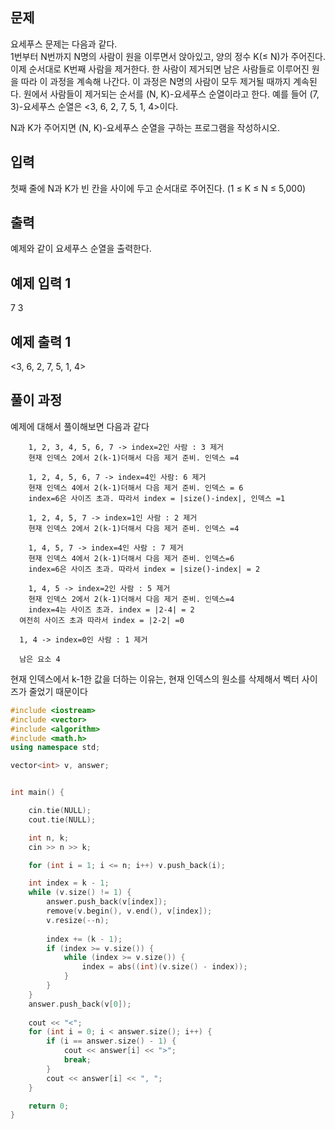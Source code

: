 ## 문제
요세푸스 문제는 다음과 같다.
<br>
1번부터 N번까지 N명의 사람이 원을 이루면서 앉아있고, 양의 정수 K(≤ N)가 주어진다. 이제 순서대로 K번째 사람을 제거한다. 한 사람이 제거되면 남은 사람들로 이루어진 원을 따라 이 과정을 계속해 나간다. 이 과정은 N명의 사람이 모두 제거될 때까지 계속된다. 원에서 사람들이 제거되는 순서를 (N, K)-요세푸스 순열이라고 한다. 예를 들어 (7, 3)-요세푸스 순열은 <3, 6, 2, 7, 5, 1, 4>이다.

N과 K가 주어지면 (N, K)-요세푸스 순열을 구하는 프로그램을 작성하시오.

## 입력
첫째 줄에 N과 K가 빈 칸을 사이에 두고 순서대로 주어진다. (1 ≤ K ≤ N ≤ 5,000)

## 출력
예제와 같이 요세푸스 순열을 출력한다.

## 예제 입력 1 
7 3
## 예제 출력 1 
<3, 6, 2, 7, 5, 1, 4>
## 풀이 과정
예제에 대해서 풀이해보면 다음과 같다
```
	1, 2, 3, 4, 5, 6, 7 -> index=2인 사람 : 3 제거
	현재 인덱스 2에서 2(k-1)더해서 다음 제거 준비. 인덱스 =4

	1, 2, 4, 5, 6, 7 -> index=4인 사람: 6 제거
	현재 인덱스 4에서 2(k-1)더해서 다음 제거 준비. 인덱스 = 6
	index=6은 사이즈 초과. 따라서 index = |size()-index|, 인덱스 =1

	1, 2, 4, 5, 7 -> index=1인 사람 : 2 제거
	현재 인덱스 2에서 2(k-1)더해서 다음 제거 준비. 인덱스 =4

	1, 4, 5, 7 -> index=4인 사람 : 7 제거
	현재 인덱스 4에서 2(k-1)더해서 다음 제거 준비. 인덱스=6
	index=6은 사이즈 초과. 따라서 index = |size()-index| = 2

	1, 4, 5 -> index=2인 사람 : 5 제거
	현재 인덱스 2에서 2(k-1)더해서 다음 제거 준비. 인덱스=4
	index=4는 사이즈 초과. index = |2-4| = 2
  여전히 사이즈 초과 따라서 index = |2-2| =0

  1, 4 -> index=0인 사람 : 1 제거

  남은 요소 4

```
현재 인덱스에서 k-1한 값을 더하는 이유는, 현재 인덱스의 원소를 삭제해서 벡터 사이즈가 줄었기 때문이다<br>

```C++
#include <iostream>
#include <vector>
#include <algorithm>
#include <math.h>
using namespace std;

vector<int> v, answer;


int main() {

	cin.tie(NULL);
	cout.tie(NULL);

	int n, k;
	cin >> n >> k;

	for (int i = 1; i <= n; i++) v.push_back(i);

	int index = k - 1;
	while (v.size() != 1) {
		answer.push_back(v[index]);
		remove(v.begin(), v.end(), v[index]);
		v.resize(--n);
		
		index += (k - 1);
		if (index >= v.size()) {
			while (index >= v.size()) {
				index = abs((int)(v.size() - index));
			}
		}
	}
	answer.push_back(v[0]);
	
	cout << "<";
	for (int i = 0; i < answer.size(); i++) {
		if (i == answer.size() - 1) {
			cout << answer[i] << ">";
			break;
		}
		cout << answer[i] << ", ";
	}

	return 0;
}
```


